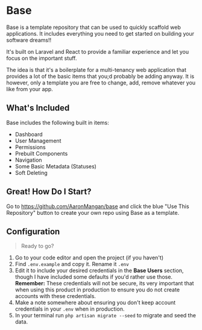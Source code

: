 # Base

Base is a template repository that can be used to quickly scaffold web applications. It includes everything you need to get started on building your software dreams!! 

It's built on Laravel and React to provide a familiar experience and let you focus on the important stuff.

The idea is that it's a boilerplate for a multi-tenancy web application that provides a lot of the basic items that you;d probably be adding anyway. It is however, only a template you are free to change, add, remove whatever you like from your app.

## What's Included

Base includes the following built in items:

- Dashboard
- User Management
- Permissions
- Prebuilt Components
- Navigation
- Some Basic Metadata (Statuses)
- Soft Deleting

## Great! How Do I Start?
Go to https://github.com/AaronMangan/base and click the blue "Use This Repository" button to create your own repo using Base as a template.

## Configuration

> Ready to go?

1. Go to your code editor and open the project (if you haven't)
2. Find `.env.example` and copy it. Rename it `.env`
3. Edit it to include your desired credentials in the **Base Users** section, though I have included some defaults if you'd rather use those. **Remember:** These credentials will not be secure, its very important that when using this product in production to ensure you do not create accounts with these credentials.
4. Make a note somewhere about ensuring you don't keep account credentials in your `.env` when in production.
5. In your terminal run `php artisan migrate --seed` to migrate and seed the data.
